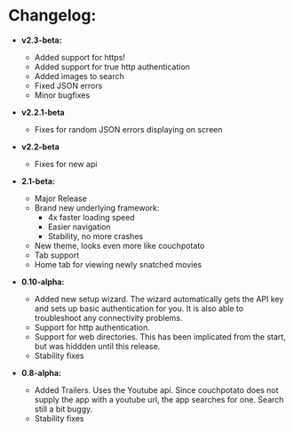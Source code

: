 

# Changelog:
* **v2.3-beta:**
    - Added support for https!
    - Added support for true http authentication
    - Added images to search
    - Fixed JSON errors
    - Minor bugfixes
* **v2.2.1-beta**
    - Fixes for random JSON errors displaying on screen

* **v2.2-beta**
    - Fixes for new api 

* **2.1-beta:**
	* Major Release
	* Brand new underlying framework:
    	* 4x faster loading speed
        * Easier navigation
        * Stability, no more crashes
	* New theme, looks even more like couchpotato
    * Tab support
    * Home tab for viewing newly snatched movies

* **0.10-alpha:**
	* Added new setup wizard. The wizard automatically gets the API key and sets up basic authentication for you. It is also able to troubleshoot any connectivity problems.  
	* Support for http authentication.  
	* Support for web directories. This has been implicated from the start, but was hiddden until this release.  
	* Stability fixes

* **0.8-alpha:**<br>
	* Added Trailers. Uses the Youtube api. Since couchpotato does not supply the app with a youtube url, the app searches for one. Search still a bit buggy.  
	* Stability fixes

